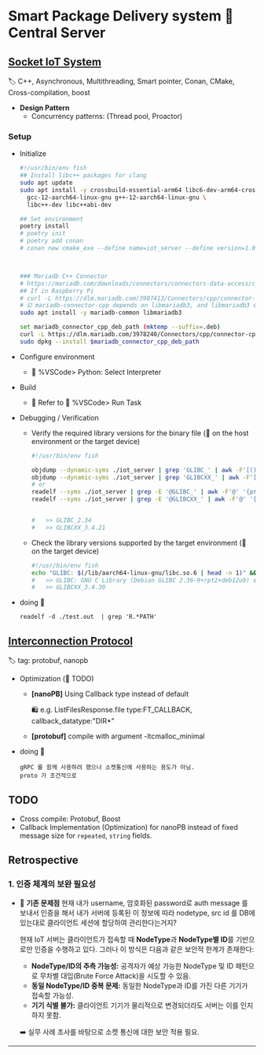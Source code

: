 # Smart Package Delivery system 🔪 Central Server

## [Socket IoT System](socket_iot_system)

🏷️ C++, Asynchronous, Multithreading, Smart pointer, Conan, CMake, Cross-compilation, boost

- **Design Pattern**
  - Concurrency patterns: (Thread pool, Proactor)

### Setup

- Initialize

  ```bash
  #!/usr/bin/env fish
  ## Install libc++ packages for clang
  sudo apt update
  sudo apt install -y crossbuild-essential-arm64 libc6-dev-arm64-cross \
    gcc-12-aarch64-linux-gnu g++-12-aarch64-linux-gnu \
    libc++-dev libc++abi-dev

  ## Set environment
  poetry install
  # poetry init
  # poetry add conan
  # conan new cmake_exe --define name=iot_server --define version=1.0 --output iot_server



  ### Mariadb C++ Connector
  # https://mariadb.com/downloads/connectors/connectors-data-access/cpp-connector
  ## If in Raspberry Pi
  # curl -L https://dlm.mariadb.com/3907413/Connectors/cpp/connector-cpp-1.1.5/mariadb-connector-cpp_1.1.5-1+maria~bookworm_arm64.deb -o mariadb-connector-cpp.deb
  # ☑️ mariadb-connector-cpp depends on libmariadb3, and libmariadb3 depends on mariadb-common
  sudo apt install -y mariadb-common libmariadb3

  set mariadb_connector_cpp_deb_path (mktemp --suffix=.deb)
  curl -L https://dlm.mariadb.com/3978240/Connectors/cpp/connector-cpp-1.1.5/mariadb-connector-cpp_1.1.5-1+maria~noble_amd64.deb -o $mariadb_connector_cpp_deb_path
  sudo dpkg --install $mariadb_connector_cpp_deb_path


  ```

- Configure environment

  - 🧮 %VSCode> Python: Select Interpreter

- Build

  - 🔗 Refer to 🧮 %VSCode> Run Task

- Debugging / Verification

  - Verify the required library versions for the binary file (💮 on the host environment or the target device)

    ```bash
    #!/usr/bin/env fish

    objdump --dynamic-syms ./iot_server | grep 'GLIBC_' | awk -F'[()]' '{print $2}' | sort -V | tail -1
    objdump --dynamic-syms ./iot_server | grep 'GLIBCXX_' | awk -F'[()]' '{print $2}' | sort -V | tail -1
    # or
    readelf --syms ./iot_server | grep -E '@GLIBC_' | awk -F'@' '{print $2}' | sed 's/ (.*)//g' | sort -V | tail -1
    readelf --syms ./iot_server | grep -E '@GLIBCXX_' | awk -F'@' '{print $2}' | sed 's/ (.*)//g' | sort -V | tail -1


    #   >> GLIBC_2.34
    #   >> GLIBCXX_3.4.21
    ```

  - Check the library versions supported by the target environment (💮 on the target device)

    ```bash
    #!/usr/bin/env fish
    echo "GLIBC: $(/lib/aarch64-linux-gnu/libc.so.6 | head -n 1)" && strings /usr/lib/aarch64-linux-gnu/libstdc++.so.6 | grep GLIBCXX | sort -V | tail -2 | head -1
    #   >> GLIBC: GNU C Library (Debian GLIBC 2.36-9+rpt2+deb12u9) stable release version 2.36.
    #   >> GLIBCXX_3.4.30
    ```

- doing 📰

  ```
  readelf -d ./test.out  | grep 'R.*PATH'
  ```

## [Interconnection Protocol](interconnection_protocol)

🏷️ tag: protobuf, nanopb

- Optimization (📰 TODO)

  - **[nanoPB]** Using Callback type instead of default

    🛍️ e.g. ListFilesResponse.file type:FT_CALLBACK, callback_datatype:"DIR\*"

  - **[protobuf]** compile with argument -ltcmalloc_minimal

- doing 📰
  ```
  gRPC 를 함께 사용하려 했으나 소켓통신에 사용하는 용도가 아님.
  proto 가 조건적으로
  ```

## TODO

- Cross compile: Protobuf, Boost
- Callback Implementation (Optimization) for nanoPB instead of fixed message size for `repeated`, `string` fields.

## Retrospective

### 1. 인증 체계의 보완 필요성

- 🚩 **기존 문제점**
  현재 내가 username, 암호화된 password로 auth message 를 보내서 인증을 해서 내가 서버에 등록된 이 정보에 따라 nodetype, src id 를 DB에 있는대로 클라이언트 세션에 할당하여 관리한다는거지? 


  현재 IoT 서버는 클라이언트가 접속할 때 **NodeType**과 **NodeType별 ID**를 기반으로만 인증을 수행하고 있다. 그러나 이 방식은 다음과 같은 보안적 한계가 존재한다:

  - **NodeType/ID의 추측 가능성:** 공격자가 예상 가능한 NodeType 및 ID 패턴으로 무차별 대입(Brute Force Attack)을 시도할 수 있음.
  - **동일 NodeType/ID 중복 문제:** 동일한 NodeType과 ID를 가진 다른 기기가 접속할 가능성.
  - **기기 식별 불가:** 클라이언트 기기가 물리적으로 변경되더라도 서버는 이를 인지하지 못함.
  
  ➡️ 실무 사례 조사를 바탕으로 소켓 통신에 대한 보안 적용 필요.

---


<!--
Introduction in PPT 📅 2025-02-10 19:01:44
  * Server 🔪 Asynchronous Multithreading
    안녕하십니까? 서버-노드 간 언어별 API 작성 및 구현을 맡은 박준수 입니다.​

    서버는 비동기 멀티쓰레딩 방식으로 구현되었습니다.​
    이 시스템은 아파트 단지 내 다수의 택배 보관함, 사용자, 배달 로봇, 엘리베이터 등이 하나의 서버를 통해 서로 연동되는 환경을 가정하고 개발되었습니다. ​
    따라서 수백 개의 노드가 동시에 연결되고 데이터를 주고받는 상황에서도 일정한 속도와 안정성을 유지해야 합니다.​
    이를 위해 Boost.Asio 라이브러리를 활용하여 동시 요청을 효과적으로 처리하고, 리소스를 최적화할 수 있도록 구현했습니다.​

    ​
    ❓ [Q&A]​
      🔹 Blocking I/O 모델과의 현재 모델과의 차이
        일반적인 Blocking I/O 모델에서는 read() 같은 함수를 호출하면, 해당 쓰레드가 데이터를 받을 때까지 블로킹되어 대기합니다. 이 경우, 새로운 요청이 들어올 때마다 추가적인 쓰레드가 필요하게 되고, 동시 요청이 많아질수록 쓰레드가 계속 증가하면서 성능 저하와 리소스 낭비가 발생할 수 있습니다. ​

        비동기 방식에서는 클라이언트가 요청을 보낸 후, 처리가 완료될 때까지 쓰레드가 대기하지 않고 다른 작업을 수행할 수 있습니다. 이후 처리가 완료되면 커널이 이벤트를 발생시켜 적절한 쓰레드가 해당 작업을 이어서 처리합니다.​

        이를 통해 동시 요청을 보다 효과적으로 처리할 수 있어 높은 처리량을 제공하며, 불필요한 쓰레드 점유를 최소화해 리소스를 절약하면서도 빠른 응답 속도를 유지할 수 있습니다.​

  * Server 🔪 Protocol Buffers, NanoPB
    네, 다음은 서버의 통신 방식에 대한 내용입니다."
    저희 서버는 Protocol Buffer 또는 NanoPB를 사용하여 노드와 통신합니다.

    저희 시스템에서는 각 노드가 서로 다른 프로그래밍 언어(C, C++, Python 등)를 사용하여 소켓 통신을 합니다.
    또한, 각 노드마다 요구하는 메시지 사양이 달랐기 때문에, 구조화된 데이터를 동일한 API를 통해 일관되게 통신하는 것이 중요했습니다.

    이를 해결하기 위해 Protocol Buffer를 도입했습니다.
    Protocol Buffer는 데이터를 이진 형식으로 직렬화(객체를 네트워크 전송이 가능한 상태로 변환)하며,
    각 노드가 미리 정의된 스키마 구조를 공유하기 때문에 전송 크기를 줄이고, 네트워크 대역폭을 절약할 수 있는 장점이 있습니다.

      ❓ [Q&A]
        🔹 왜 단순한 구분자 기반 텍스트 포맷이나 JSON 대신 Protocol Buffer를 사용했나요?
          일반적으로 텍스트 기반 데이터 포맷(JSON, CSV 등)은 크기가 크고, 파싱 속도가 느립니다.
          반면, Protocol Buffer는 데이터를 이진 형식으로 변환하여 크기를 줄이고, 파싱 속도를 크게 향상시킬 수 있습니다.
          또한, 텍스트 기반 포맷에서는 구분자를 임의로 설정해야 하고, 필드 구조를 변경하기 어렵지만, Protocol Buffer는 정형화된 스키마를 기반으로 안정적인 데이터 전송이 가능합니다.

        🔹 NanoPB는 어떤 용도로 사용되었나요?
          일반적인 Protocol Buffer는 데이터를 직렬화할 때 동적 메모리 할당합니다.
          그러나, 이는 자원이 제한된 임베디드 환경에서는 동적 메모리 할당이 문제가 될 수 있습니다.

          예를 들어, 현재 저희 시스템의 엘레베이터 노드에서 사용하는 MCU: ESP32는 SRAM이 520KB로 제한되어 있으며, 시스템이 사용할 메모리를 제외하면 실제로 사용할 수 있는 공간은 더 작습니다.
          이러한 제한된 환경에서는 동적 할당이 메모리 파편화와 성능 저하를 유발할 수 있기 때문에, 보다 가벼운 데이터 직렬화 방식이 필요합니다.

          이를 해결하기 위해 NanoPB를 사용했습니다.

          NanoPB는 경량화된 Protocol Buffer 구현체로, 동적 메모리 할당 없이 정적 메모리 기반으로 동작할 수 있도록 최적화되어 있습니다.
          이를 통해, ESP32와 같은 메모리 제약이 있는 임베디드 장치에서도 안정적으로 사용할 수 있습니다.


10K 문제는 "동시 사용자 1만명(Concurrent 10K users)"이 접속하는 서버를 구현하는 문제입니다.
 -->
